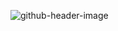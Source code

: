 ![github-header-image](https://github.com/user-attachments/assets/a5c4b7e0-0853-4490-8cb0-9dec799a303d)
